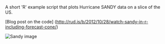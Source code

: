 A short 'R' example script that plots Hurricane SANDY data on a slice of the US.

[Blog post on the code] (http://rud.is/b/2012/10/28/watch-sandy-in-r-including-forecast-cone/)

![Sandy image](https://rud.is/b/wp-content/uploads/2012/10/Snapshot-102812-816-AM.png)



